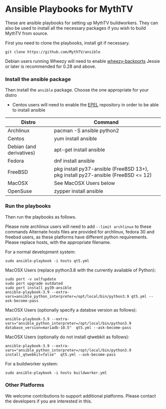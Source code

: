 # Ansible Playbooks for MythTV
These are ansible playbooks for setting up MythTV buildworkers.
They can also be used to install all the necessary packages if
you wish to build MythTV from source.

First you need to clone the playbooks, install git if necessary.
```
git clone https://github.com/MythTV/ansible
```

Debian users running Wheezy will need to enable [wheezy-backports](https://wiki.debian.org/Backports)
Jessie or later is recommended for 0.28 and above.

### Install the ansible package
Then install the `ansible` package. Choose the one appropriate
for your distro

* Centos users will need to enable the [EPEL](https://fedoraproject.org/wiki/EPEL) repository in order to be able to install ansible

Distro | Command
-------|--------
Archlinux |  pacman -S ansible python2 
Centos | yum install ansible
Debian (and derivatives) | apt-get install ansible
Fedora | dnf install ansible
FreeBSD | pkg install py37-ansible (FreeBSD 13+), pkg install py27-ansible (FreeBSD <= 12)
MacOSX | See MacOSX Users below
OpenSuse |  zypper install ansible

### Run the playbooks
Then run the playbooks as follows.

Please note archlinux users will need to add `--limit archlinux` to these commands
Alternate hosts files are provided for archlinux, fedora 30 and freebsd users, as these
platforms have different python requirements. Please replace hosts, with the
appropriate filename.

For a normal development system:
```
sudo ansible-playbook -i hosts qt5.yml
```

MacOSX Users (replace python3.8 with the currently available of Python):
```
sudo port -v selfupdate
sudo port upgrade outdated
sudo port install py39-ansible
ansible-playbook-3.9 --extra-vars=ansible_python_interpreter=/opt/local/bin/python3.9 qt5.yml --ask-become-pass
```

MacOSX Users (optionally specify a databse version as follows):
```
ansible-playbook-3.9 --extra-vars="ansible_python_interpreter=/opt/local/bin/python3.9 database_version=mariadb-10.5"  qt5.yml --ask-become-pass
```

MacOSX Users (optionally do not install qtwebkit as follows):
```
ansible-playbook-3.9 --extra-vars="ansible_python_interpreter=/opt/local/bin/python3.9 install_qtwebkit=false"  qt5.yml --ask-become-pass
```

For a buildworker system:
```
sudo ansible-playbook -i hosts buildworker.yml
```

### Other Platforms
We welcome contributions to support additional platforms. Please contact the developers if you are interested in this.
